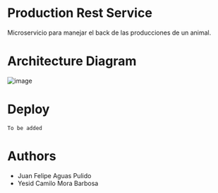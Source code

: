 # Production Rest Service
Microservicio para manejar el back de las producciones de un animal.

# Architecture Diagram
![image](https://user-images.githubusercontent.com/98135134/222569081-a825acec-5998-453e-8a7f-186c13af271e.png)


# Deploy
````
To be added
````

# Authors
* Juan Felipe Aguas Pulido
* Yesid Camilo Mora Barbosa
